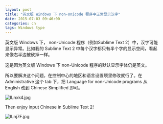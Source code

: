 ```yaml
---
layout: post
title: "英文版 Windows 下 non-Unicode 程序中正常显示汉字"
date: 2015-07-03 09:46:00
categories: cn
tags: Windows type
---
```


英文版 Windows 下， non-Unicode 程序（例如Sublime Text 2）中，汉字可能显示异常。比如我的 Sublime Text 2 中每个汉字都只有半个字的显示空间，看起来像右半边被砍掉一样。

这是因为英文版 Windows 下 non-Unicode 程序的默认显示字体仍是英文。

所以要解决这个问题，在控制中心的地区和语言设置项里修改就行了。在 Administrative 这个 tab 下，把 Language for non-Unicode programs 从 English 改到 Chinese Simplified 即可。

![lLnxk4.jpg](https://s2.ax1x.com/2020/01/14/lLnxk4.jpg)
<!-- ![settings](/images/fontwindows.jpg) -->

Then enjoy input Chinese in Sublime Text 2!


![lLnj7F.jpg](https://s2.ax1x.com/2020/01/14/lLnj7F.jpg)
<!-- ![settings](/images/st2chi.jpg) -->

